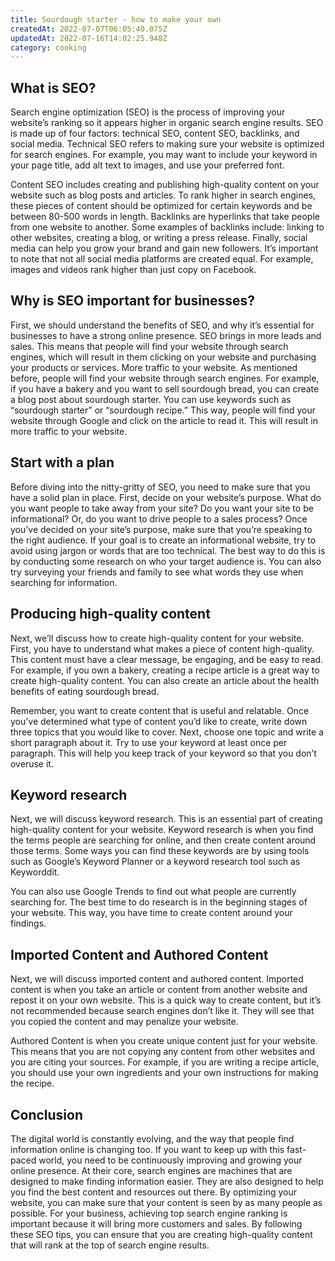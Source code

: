 ```yaml
---
title: Sourdough starter - how to make your own
createdAt: 2022-07-07T06:05:40.075Z
updatedAt: 2022-07-16T14:02:25.948Z
category: cooking
---
```


## What is SEO?

Search engine optimization (SEO) is the process of improving your website’s ranking so it appears higher in organic search engine results. SEO is made up of four factors: technical SEO, content SEO, backlinks, and social media. Technical SEO refers to making sure your website is optimized for search engines. For example, you may want to include your keyword in your page title, add alt text to images, and use your preferred font.

Content SEO includes creating and publishing high-quality content on your website such as blog posts and articles. To rank higher in search engines, these pieces of content should be optimized for certain keywords and be between 80-500 words in length. Backlinks are hyperlinks that take people from one website to another. Some examples of backlinks include: linking to other websites, creating a blog, or writing a press release. Finally, social media can help you grow your brand and gain new followers. It’s important to note that not all social media platforms are created equal. For example, images and videos rank higher than just copy on Facebook.

## Why is SEO important for businesses?

First, we should understand the benefits of SEO, and why it’s essential for businesses to have a strong online presence. SEO brings in more leads and sales. This means that people will find your website through search engines, which will result in them clicking on your website and purchasing your products or services. More traffic to your website. As mentioned before, people will find your website through search engines.
For example, if you have a bakery and you want to sell sourdough bread, you can create a blog post about sourdough starter. You can use keywords such as “sourdough starter” or “sourdough recipe.” This way, people will find your website through Google and click on the article to read it. This will result in more traffic to your website.

## Start with a plan

Before diving into the nitty-gritty of SEO, you need to make sure that you have a solid plan in place. First, decide on your website’s purpose. What do you want people to take away from your site? Do you want your site to be informational? Or, do you want to drive people to a sales process?
Once you’ve decided on your site’s purpose, make sure that you’re speaking to the right audience. If your goal is to create an informational website, try to avoid using jargon or words that are too technical. The best way to do this is by conducting some research on who your target audience is. You can also try surveying your friends and family to see what words they use when searching for information.

## Producing high-quality content

Next, we’ll discuss how to create high-quality content for your website. First, you have to understand what makes a piece of content high-quality. This content must have a clear message, be engaging, and be easy to read.
For example, if you own a bakery, creating a recipe article is a great way to create high-quality content. You can also create an article about the health benefits of eating sourdough bread.

Remember, you want to create content that is useful and relatable. Once you’ve determined what type of content you’d like to create, write down three topics that you would like to cover. Next, choose one topic and write a short paragraph about it. Try to use your keyword at least once per paragraph. This will help you keep track of your keyword so that you don’t overuse it.

## Keyword research

Next, we will discuss keyword research. This is an essential part of creating high-quality content for your website. Keyword research is when you find the terms people are searching for online, and then create content around those terms.
Some ways you can find these keywords are by using tools such as Google’s Keyword Planner or a keyword research tool such as Keyworddit.

You can also use Google Trends to find out what people are currently searching for. The best time to do research is in the beginning stages of your website. This way, you have time to create content around your findings.

## Imported Content and Authored Content

Next, we will discuss imported content and authored content. Imported content is when you take an article or content from another website and repost it on your own website. This is a quick way to create content, but it’s not recommended because search engines don’t like it. They will see that you copied the content and may penalize your website.

Authored Content is when you create unique content just for your website. This means that you are not copying any content from other websites and you are citing your sources. For example, if you are writing a recipe article, you should use your own ingredients and your own instructions for making the recipe.

## Conclusion

The digital world is constantly evolving, and the way that people find information online is changing too. If you want to keep up with this fast-paced world, you need to be continuously improving and growing your online presence.
At their core, search engines are machines that are designed to make finding information easier. They are also designed to help you find the best content and resources out there. By optimizing your website, you can make sure that your content is seen by as many people as possible.
For your business, achieving top search engine ranking is important because it will bring more customers and sales. By following these SEO tips, you can ensure that you are creating high-quality content that will rank at the top of search engine results.
